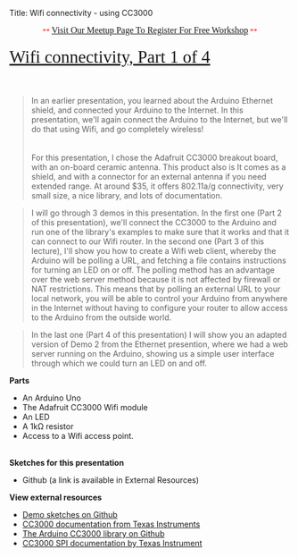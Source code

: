 Title: Wifi connectivity - using CC3000

<div class="jumbotron">
<div class="container-fluid">
<h2 class="section-title" data-lecture-id="276240" data-lecture-url="/courses/arduino-sbs/lectures/276240" data-next-lecture-id="276241" data-next-lecture-url="/courses/arduino-sbs/lectures/276241" data-previous-lecture-id="276238" data-previous-lecture-url="/courses/arduino-sbs/lectures/276238" id="lecture_heading" style="box-sizing: border-box; color: #333333; font-family: proxima; font-size: 31px; line-height: 41px; margin-bottom: 18px; margin-top: 10px; text-align: center;">
<span style="color: red; font-family: 'Times New Roman'; font-size: small; font-weight: normal; line-height: normal;">**&nbsp;</span><a href="http://www.meetup.com/TechmillDenton/" rel="nofollow" style="font-family: 'Times New Roman'; font-size: medium; font-weight: normal; line-height: normal; text-align: center;" target="_blank">Visit Our Meetup Page To Register For Free Workshop</a><span style="color: red; font-family: 'Times New Roman'; font-size: small; font-weight: normal; line-height: normal;">&nbsp;**</span></h2>
<h2 class="section-title" data-lecture-id="276240" data-lecture-url="/courses/arduino-sbs/lectures/276240" data-next-lecture-id="276241" data-next-lecture-url="/courses/arduino-sbs/lectures/276241" data-previous-lecture-id="276238" data-previous-lecture-url="/courses/arduino-sbs/lectures/276238" id="lecture_heading" style="box-sizing: border-box; color: #333333; font-family: Proxima; font-size: 31px; line-height: 41px; margin-bottom: 18px; margin-top: 10px;">
<span style="font-weight: normal;"><a href="http://txplore.tv/courses/arduino-sbs/lectures/276240?affcode=6107_xiz8dp9c" rel="nofollow" target="_blank">Wifi connectivity, Part 1 of 4</a></span></h2>
<div>
<br />
<section style="box-sizing: border-box;"><article style="box-sizing: border-box;"><blockquote class="tr_bq">
In an earlier presentation, you learned about the Arduino Ethernet shield, and connected your Arduino to the Internet. In this presentation, we'll again connect the Arduino to the Internet, but we'll do that using Wifi, and go completely wireless!<br />
<br />
<br />
For this presentation, I chose the Adafruit CC3000 breakout board, with an on-board ceramic antenna. This product also is It comes as a shield, and with a connector for an external antenna if you need extended range. At around $35, it offers 802.11a/g connectivity, very small size, a nice library, and lots of documentation.</blockquote>
<blockquote class="tr_bq">
I will go through 3 demos in this presentation. In the first one (Part 2 of this presentation), we'll connect the CC3000 to the Arduino and run one of the library's examples to make sure that it works and that it can connect to our Wifi router. In the second one (Part 3 of this lecture), I'll show you how to create a Wifi web client, whereby the Arduino will be polling a URL, and fetching a file contains instructions for turning an LED on or off. The polling method has an advantage over the web server method because it is not affected by firewall or NAT restrictions. This means that by polling an external URL to your local network, you will be able to control your Arduino from anywhere in the Internet without having to configure your router to allow access to the Arduino from the outside world.</blockquote>
<blockquote class="tr_bq">
In the last one (Part 4 of this presentation) I will show you an adapted version of Demo 2 from the Ethernet presention, where we had a web server running on the Arduino, showing us a simple user interface through which we could turn an LED on and off.</blockquote>
<b>Parts</b><br /><ul>
<li>An Arduino Uno</li>
<li>The Adafruit CC3000 Wifi module</li>
<li>An LED</li>
<li>A 1kΩ resistor</li>
<li>Access to a Wifi access point.</li>
</ul>
<br /><b>Sketches for this presentation</b><br /><ul>
<li>Github (a link is available in External Resources)</li>
</ul>
</article></section><b>View external resources</b><br />
<ul>
<li><a href="https://github.com/futureshocked/arduino_sbs/tree/master/Wifi-CC3000">Demo sketches on Github</a></li>
<li><a href="http://processors.wiki.ti.com/index.php/CC3000">CC3000 documentation from Texas Instruments</a></li>
<li><a href="https://github.com/adafruit/Adafruit_CC3000_Library">The Arduino CC3000 library on Github</a></li>
<li><a href="http://processors.wiki.ti.com/index.php/CC3000_Serial_Port_Interface_%28SPI%29">CC3000 SPI documentation by Texas Instrument</a></li>
</ul>
</div>

</div></div>